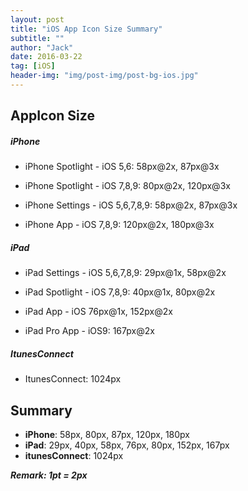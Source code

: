 ```yaml
---
layout: post
title: "iOS App Icon Size Summary"
subtitle: ""
author: "Jack"
date: 2016-03-22
tag: [iOS]
header-img: "img/post-img/post-bg-ios.jpg"
---
```



## AppIcon Size

##### iPhone

- iPhone Spotlight - iOS 5,6: 58px@2x, 87px@3x

- iPhone Spotlight - iOS 7,8,9: 80px@2x, 120px@3x

- iPhone Settings - iOS 5,6,7,8,9: 58px@2x, 87px@3x

- iPhone App - iOS 7,8,9: 120px@2x, 180px@3x

##### iPad

- iPad Settings - iOS 5,6,7,8,9: 29px@1x, 58px@2x

- iPad Spotlight - iOS 7,8,9: 40px@1x, 80px@2x

- iPad App - iOS 76px@1x, 152px@2x

- iPad Pro App - iOS9: 167px@2x

##### ItunesConnect

- ItunesConnect: 1024px

## Summary

- **iPhone**: 58px, 80px, 87px, 120px, 180px  
- **iPad**: 29px, 40px, 58px, 76px, 80px, 152px, 167px  
- **itunesConnect**: 1024px  


***Remark: 1pt = 2px***

